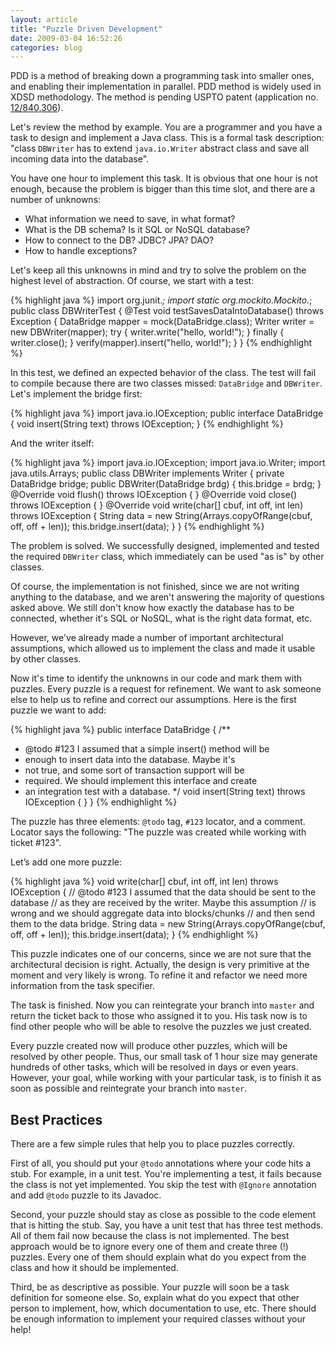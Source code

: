 ```yaml
---
layout: article
title: "Puzzle Driven Development"
date: 2009-03-04 16:52:26
categories: blog
---
```


PDD is a method of breaking down a programming task into
smaller ones, and enabling their implementation in parallel.
PDD method is widely used in XDSD methodology. The method is
pending USPTO patent
(application no. [12/840,306](http://www.google.com/patents/US20120023476)).

Let's review the method by example. You are a programmer and you
have a task to design and implement a Java class. This is
a formal task description: "class `DBWriter` has to extend `java.io.Writer`
abstract class and save all incoming data into the database".

You have one hour to implement this task. It is obvious that one hour
is not enough, because the problem is bigger than this time slot,
and there are a number of unknowns:

 * What information we need to save, in what format?
 * What is the DB schema? Is it SQL or NoSQL database?
 * How to connect to the DB? JDBC? JPA? DAO?
 * How to handle exceptions?

Let's keep all this unknowns in mind and try to solve the problem
on the highest level of abstraction. Of course, we start with a test:

{% highlight java %}
import org.junit.*;
import static org.mockito.Mockito.*;
public class DBWriterTest {
  @Test
  void testSavesDataIntoDatabase() throws Exception {
    DataBridge mapper = mock(DataBridge.class);
    Writer writer = new DBWriter(mapper);
    try {
      writer.write("hello, world!");
    } finally {
      writer.close();
    }
    verify(mapper).insert("hello, world!");
  }
}
{% endhighlight %}

In this test, we defined an expected behavior of the class.
The test will fail to compile because there are two classes
missed: `DataBridge` and `DBWriter`. Let's implement
the bridge first:

{% highlight java %}
import java.io.IOException;
public interface DataBridge {
  void insert(String text) throws IOException;
}
{% endhighlight %}

And the writer itself:

{% highlight java %}
import java.io.IOException;
import java.io.Writer;
import java.utils.Arrays;
public class DBWriter implements Writer {
  private DataBridge bridge;
  public DBWriter(DataBridge brdg) {
    this.bridge = brdg;
  }
  @Override
  void flush() throws IOException {
  }
  @Override
  void close() throws IOException {
  }
  @Override
  void write(char[] cbuf, int off, int len) throws IOException {
    String data = new String(Arrays.copyOfRange(cbuf, off, off + len));
    this.bridge.insert(data);
  }
}
{% endhighlight %}

The problem is solved. We successfully designed, implemented
and tested the required `DBWriter` class, which immediately
can be used "as is" by other classes.

Of course, the implementation is not finished, since we are not
writing anything to the database, and we aren't answering
the majority of questions asked above. We still don't know how
exactly the database has to be connected, whether it's SQL or NoSQL,
what is the right data format, etc.

However, we've already made a number of important
architectural assumptions, which allowed us
to implement the class and made it usable by other classes.

Now it's time to identify the unknowns in our code and
mark them with puzzles. Every puzzle is a request for refinement.
We want to ask someone else to help us to refine and correct
our assumptions. Here is the first puzzle we want to add:

{% highlight java %}
public interface DataBridge {
  /**
   * @todo #123 I assumed that a simple insert() method will be
   *  enough to insert data into the database. Maybe it's
   *  not true, and some sort of transaction support will be
   *  required. We should implement this interface and create
   *  an integration test with a database.
   */
  void insert(String text) throws IOException {
  }
}
{% endhighlight %}

The puzzle has three elements: `@todo` tag, `#123` locator,
and a comment. Locator says the following:
"The puzzle was created while working with ticket #123".

Let’s add one more puzzle:

{% highlight java %}
void write(char[] cbuf, int off, int len) throws IOException {
  // @todo #123 I assumed that the data should be sent to the database
  //  as they are received by the writer. Maybe this assumption
  //  is wrong and we should aggregate data into blocks/chunks
  //  and then send them to the data bridge.
  String data = new String(Arrays.copyOfRange(cbuf, off, off + len));
  this.bridge.insert(data);
}
{% endhighlight %}

This puzzle indicates one of our concerns, since we are
not sure that the architectural decision is right. Actually,
the design is very primitive at the moment and very likely is wrong.
To refine it and refactor we need more information from the task specifier.

The task is finished. Now you can reintegrate your branch into
`master` and return the ticket back to those who assigned it to you.
His task now is to find other people who will be able
to resolve the puzzles we just created.

Every puzzle created now will produce other puzzles, which
will be resolved by other people. Thus, our small task of 1 hour size
may generate hundreds of other tasks, which will be resolved in days
or even years. However, your goal, while working with your particular
task, is to finish it as soon as possible and reintegrate
your branch into `master`.

## Best Practices

There are a few simple rules that help you to place puzzles correctly.

First of all, you should put your `@todo` annotations where
your code hits a stub. For example, in a unit test.
You're implementing a test, it fails because the class is not
yet implemented. You skip the test with `@Ignore` annotation
and add `@todo` puzzle to its Javadoc.

Second, your puzzle should stay as close as possible to the code
element that is hitting the stub. Say, you have a unit test that
has three test methods. All of them fail now because the class
is not implemented. The best approach would be to ignore every one
of them and create three (!) puzzles. Every one of them should explain
what do you expect from the class and how it should be implemented.

Third, be as descriptive as possible. Your puzzle will soon
be a task definition for someone else. So, explain what do you
expect that other person to implement, how, which documentation to use, etc.
There should be enough information to implement your required
classes without your help!


